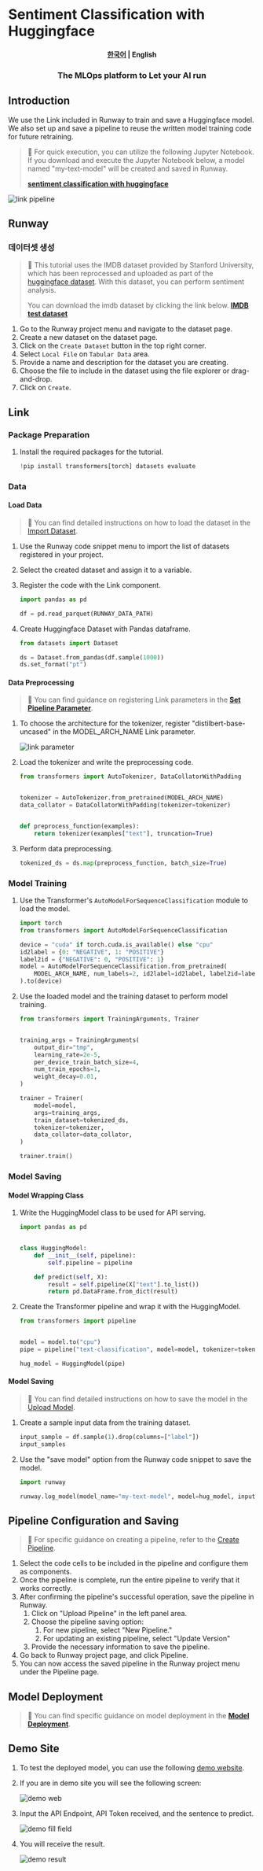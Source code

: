 # Sentiment Classification with Huggingface

<h4 align="center">
    <p>
        <a href="README.md">한국어</a> |
        <b>English</b>
    <p>
</h4>

<h3 align="center">
    <p>The MLOps platform to Let your AI run</p>
</h3>

## Introduction

We use the Link included in Runway to train and save a Huggingface model.  
We also set up and save a pipeline to reuse the written model training code for future retraining.

> 📘 For quick execution, you can utilize the following Jupyter Notebook.  
> If you download and execute the Jupyter Notebook below, a model named "my-text-model" will be created and saved in Runway.
>
> **[sentiment classification with huggingface](https://drive.google.com/uc?export=download&id=1lbONDH69PuaJXrlxed3P6UlCfLAWaoqo)**

![link pipeline](../../assets/sentiment_classification_with_huggingface/link_pipeline.png)

## Runway

### 데이터셋 생성

> 📘 This tutorial uses the IMDB dataset provided by Stanford University, which has been reprocessed and uploaded as part of the [huggingface dataset](https://huggingface.co/datasets/imdb/tree/refs%2Fconvert%2Fparquet/plain_text). With this dataset, you can perform sentiment analysis.
>
> You can download the imdb dataset by clicking the link below.
> **[IMDB test dataset](https://drive.google.com/uc?export=download&id=1QlIzPfOw_b0xXnXM6rxnW3Vbr-VDm0At)**

1. Go to the Runway project menu and navigate to the dataset page.
2. Create a new dataset on the dataset page.
3. Click on the `Create Dataset` button in the top right corner.
4. Select `Local File` on `Tabular Data` area.
5. Provide a name and description for the dataset you are creating.
6. Choose the file to include in the dataset using the file explorer or drag-and-drop.
7. Click on `Create`.

## Link

### Package Preparation

1. Install the required packages for the tutorial.

   ```python
   !pip install transformers[torch] datasets evaluate
   ```

### Data

#### Load Data

> 📘 You can find detailed instructions on how to load the dataset in the [Import Dataset](https://docs.mrxrunway.ai/v0.13.0-Eng/docs/import-dataset).

1. Use the Runway code snippet menu to import the list of datasets registered in your project.
2. Select the created dataset and assign it to a variable.
3. Register the code with the Link component.

   ```python
   import pandas as pd

   df = pd.read_parquet(RUNWAY_DATA_PATH)
   ```

4. Create Huggingface Dataset with Pandas dataframe.

   ```python
   from datasets import Dataset

   ds = Dataset.from_pandas(df.sample(1000))
   ds.set_format("pt")
   ```

#### Data Preprocessing

> 📘 You can find guidance on registering Link parameters in the **[Set Pipeline Parameter](https://docs.mrxrunway.ai/v0.13.0-Eng/docs/set-pipeline-parameter)**.

1. To choose the architecture for the tokenizer, register "distilbert-base-uncased" in the MODEL_ARCH_NAME Link parameter.

   ![link parameter](../../assets/sentiment_classification_with_huggingface/link_parameter.png)

2. Load the tokenizer and write the preprocessing code.

   ```python
   from transformers import AutoTokenizer, DataCollatorWithPadding


   tokenizer = AutoTokenizer.from_pretrained(MODEL_ARCH_NAME)
   data_collator = DataCollatorWithPadding(tokenizer=tokenizer)


   def preprocess_function(examples):
       return tokenizer(examples["text"], truncation=True)
   ```

3. Perform data preprocessing.

   ```python
   tokenized_ds = ds.map(preprocess_function, batch_size=True)
   ```

### Model Training

1. Use the Transformer's `AutoModelForSequenceClassification` module to load the model.

   ```python
   import torch
   from transformers import AutoModelForSequenceClassification

   device = "cuda" if torch.cuda.is_available() else "cpu"
   id2label = {0: "NEGATIVE", 1: "POSITIVE"}
   label2id = {"NEGATIVE": 0, "POSITIVE": 1}
   model = AutoModelForSequenceClassification.from_pretrained(
       MODEL_ARCH_NAME, num_labels=2, id2label=id2label, label2id=label2id
   ).to(device)
   ```

2. Use the loaded model and the training dataset to perform model training.

   ```python
   from transformers import TrainingArguments, Trainer


   training_args = TrainingArguments(
       output_dir="tmp",
       learning_rate=2e-5,
       per_device_train_batch_size=4,
       num_train_epochs=1,
       weight_decay=0.01,
   )

   trainer = Trainer(
       model=model,
       args=training_args,
       train_dataset=tokenized_ds,
       tokenizer=tokenizer,
       data_collator=data_collator,
   )

   trainer.train()
   ```

### Model Saving

#### Model Wrapping Class

1. Write the HuggingModel class to be used for API serving.

   ```python
   import pandas as pd


   class HuggingModel:
       def __init__(self, pipeline):
           self.pipeline = pipeline

       def predict(self, X):
           result = self.pipeline(X["text"].to_list())
           return pd.DataFrame.from_dict(result)
   ```

2. Create the Transformer pipeline and wrap it with the HuggingModel.

   ```python
   from transformers import pipeline


   model = model.to("cpu")
   pipe = pipeline("text-classification", model=model, tokenizer=tokenizer)

   hug_model = HuggingModel(pipe)
   ```

#### Model Saving

> 📘 You can find detailed instructions on how to save the model in the [Upload Model](https://docs.mrxrunway.ai/v0.13.0-Eng/docs/upload-model).

1. Create a sample input data from the training dataset.

   ```python
   input_sample = df.sample(1).drop(columns=["label"])
   input_samples
   ```

2. Use the "save model" option from the Runway code snippet to save the model.

   ```python
   import runway

   runway.log_model(model_name="my-text-model", model=hug_model, input_samples={"predict": input_sample})
   ```

## Pipeline Configuration and Saving

> 📘 For specific guidance on creating a pipeline, refer to the [Create Pipeline](https://docs.mrxrunway.ai/v0.13.0-Eng/docs/create-pipeline).

1. Select the code cells to be included in the pipeline and configure them as components.
2. Once the pipeline is complete, run the entire pipeline to verify that it works correctly.
3. After confirming the pipeline's successful operation, save the pipeline in Runway.
   1. Click on "Upload Pipeline" in the left panel area.
   2. Choose the pipeline saving option:
      1. For new pipeline, select "New Pipeline."
      2. For updating an existing pipeline, select "Update Version"
   3. Provide the necessary information to save the pipeline.
4. Go back to Runway project page, and click Pipeline.
5. You can now access the saved pipeline in the Runway project menu under the Pipeline page.

## Model Deployment

> 📘 You can find specific guidance on model deployment in the **[Model Deployment](https://docs.mrxrunway.ai/v0.13.0-Eng/docs/model-deployments)**.

## Demo Site

1. To test the deployed model, you can use the following [demo website](http://demo.service.mrxrunway.ai/emotion).
2. If you are in demo site you will see the following screen:

   ![demo web](../../assets/sentiment_classification_with_huggingface/demo-web.png)

3. Input the API Endpoint, API Token received, and the sentence to predict.

   ![demo fill field](../../assets/sentiment_classification_with_huggingface/demo-fill-field.png)

4. You will receive the result.

   ![demo result](../../assets/sentiment_classification_with_huggingface/demo-result.png)
